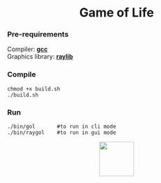 <h1 align="center">Game of Life</h1>

### Pre-requirements
Compiler: <a href="https://gcc.gnu.org/"><b>gcc</b></a> <br>
Graphics library: <a href="https://raylib.com"><b>raylib</b></a>

### Compile
    chmod +x build.sh
    ./build.sh
### Run
    ./bin/gol       #to run in cli mode
    ./bin/raygol    #to run in gui mode

<p align="center">
<img style="height:80px; width: 80px;" src="https://user-images.githubusercontent.com/38325426/210379972-81ab5e32-9e79-4d0e-95e5-e93869648e82.gif">
</p>

